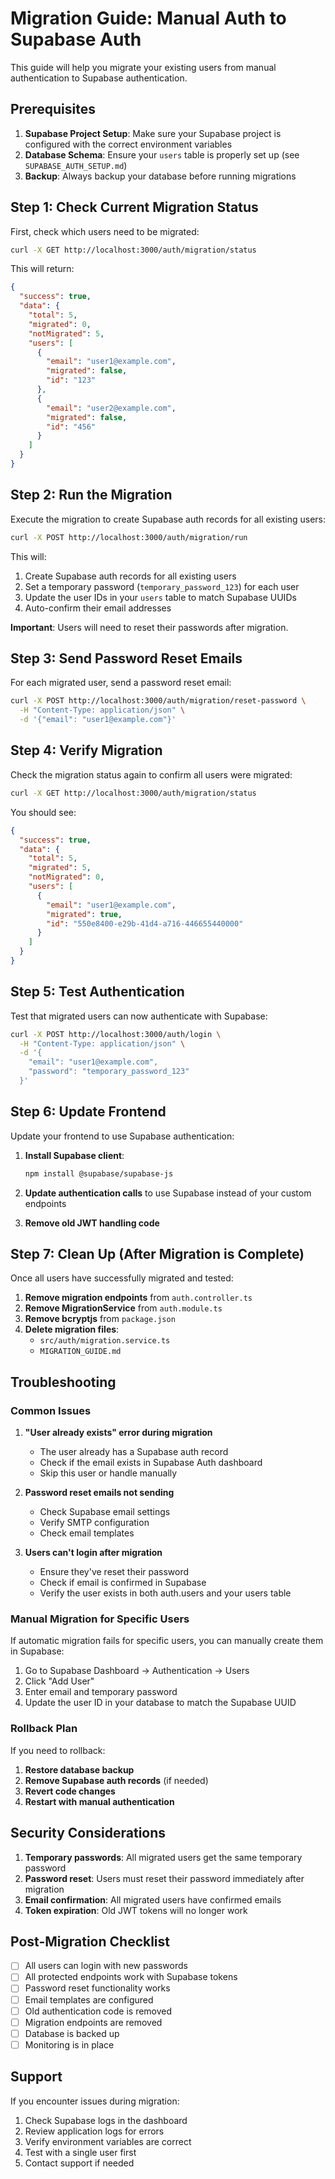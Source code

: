 # Migration Guide: Manual Auth to Supabase Auth

This guide will help you migrate your existing users from manual authentication to Supabase authentication.

## Prerequisites

1. **Supabase Project Setup**: Make sure your Supabase project is configured with the correct environment variables
2. **Database Schema**: Ensure your `users` table is properly set up (see `SUPABASE_AUTH_SETUP.md`)
3. **Backup**: Always backup your database before running migrations

## Step 1: Check Current Migration Status

First, check which users need to be migrated:

```bash
curl -X GET http://localhost:3000/auth/migration/status
```

This will return:
```json
{
  "success": true,
  "data": {
    "total": 5,
    "migrated": 0,
    "notMigrated": 5,
    "users": [
      {
        "email": "user1@example.com",
        "migrated": false,
        "id": "123"
      },
      {
        "email": "user2@example.com", 
        "migrated": false,
        "id": "456"
      }
    ]
  }
}
```

## Step 2: Run the Migration

Execute the migration to create Supabase auth records for all existing users:

```bash
curl -X POST http://localhost:3000/auth/migration/run
```

This will:
1. Create Supabase auth records for all existing users
2. Set a temporary password (`temporary_password_123`) for each user
3. Update the user IDs in your `users` table to match Supabase UUIDs
4. Auto-confirm their email addresses

**Important**: Users will need to reset their passwords after migration.

## Step 3: Send Password Reset Emails

For each migrated user, send a password reset email:

```bash
curl -X POST http://localhost:3000/auth/migration/reset-password \
  -H "Content-Type: application/json" \
  -d '{"email": "user1@example.com"}'
```

## Step 4: Verify Migration

Check the migration status again to confirm all users were migrated:

```bash
curl -X GET http://localhost:3000/auth/migration/status
```

You should see:
```json
{
  "success": true,
  "data": {
    "total": 5,
    "migrated": 5,
    "notMigrated": 0,
    "users": [
      {
        "email": "user1@example.com",
        "migrated": true,
        "id": "550e8400-e29b-41d4-a716-446655440000"
      }
    ]
  }
}
```

## Step 5: Test Authentication

Test that migrated users can now authenticate with Supabase:

```bash
curl -X POST http://localhost:3000/auth/login \
  -H "Content-Type: application/json" \
  -d '{
    "email": "user1@example.com",
    "password": "temporary_password_123"
  }'
```

## Step 6: Update Frontend

Update your frontend to use Supabase authentication:

1. **Install Supabase client**:
   ```bash
   npm install @supabase/supabase-js
   ```

2. **Update authentication calls** to use Supabase instead of your custom endpoints

3. **Remove old JWT handling code**

## Step 7: Clean Up (After Migration is Complete)

Once all users have successfully migrated and tested:

1. **Remove migration endpoints** from `auth.controller.ts`
2. **Remove MigrationService** from `auth.module.ts`
3. **Remove bcryptjs** from `package.json`
4. **Delete migration files**:
   - `src/auth/migration.service.ts`
   - `MIGRATION_GUIDE.md`

## Troubleshooting

### Common Issues

1. **"User already exists" error during migration**
   - The user already has a Supabase auth record
   - Check if the email exists in Supabase Auth dashboard
   - Skip this user or handle manually

2. **Password reset emails not sending**
   - Check Supabase email settings
   - Verify SMTP configuration
   - Check email templates

3. **Users can't login after migration**
   - Ensure they've reset their password
   - Check if email is confirmed in Supabase
   - Verify the user exists in both auth.users and your users table

### Manual Migration for Specific Users

If automatic migration fails for specific users, you can manually create them in Supabase:

1. Go to Supabase Dashboard → Authentication → Users
2. Click "Add User"
3. Enter email and temporary password
4. Update the user ID in your database to match the Supabase UUID

### Rollback Plan

If you need to rollback:

1. **Restore database backup**
2. **Remove Supabase auth records** (if needed)
3. **Revert code changes**
4. **Restart with manual authentication**

## Security Considerations

1. **Temporary passwords**: All migrated users get the same temporary password
2. **Password reset**: Users must reset their password immediately after migration
3. **Email confirmation**: All migrated users have confirmed emails
4. **Token expiration**: Old JWT tokens will no longer work

## Post-Migration Checklist

- [ ] All users can login with new passwords
- [ ] All protected endpoints work with Supabase tokens
- [ ] Password reset functionality works
- [ ] Email templates are configured
- [ ] Old authentication code is removed
- [ ] Migration endpoints are removed
- [ ] Database is backed up
- [ ] Monitoring is in place

## Support

If you encounter issues during migration:

1. Check Supabase logs in the dashboard
2. Review application logs for errors
3. Verify environment variables are correct
4. Test with a single user first
5. Contact support if needed 